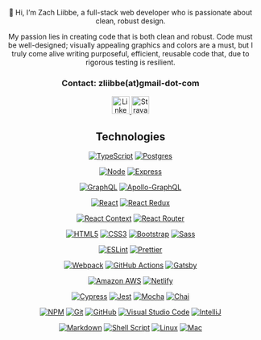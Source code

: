 <!-- <p align="center">
  <img position="center" src="https://github.com/zliibbe.png" alt="Zach"
  width="150" height="auto" />
 </p> -->

<p align="center">
👋 Hi, I’m Zach Liibbe, a full-stack web developer who is passionate about clean, robust design. 
</p>
<div align="center">

<p align="center"> 

My passion lies in creating code that is both clean and robust. Code must be well-designed; visually appealing graphics and colors are a must, but I truly come alive writing purposeful, efficient, reusable code that, due to rigorous testing is resilient.</p>

  <div>
    <h3>Contact: zliibbe(at)gmail-dot-com</h3> 
    <a href="https://www.linkedin.com/in/zachliibbe/">
    <img height="35" src="https://cdn2.iconfinder.com/data/icons/social-icon-3/512/social_style_3_in-306.png"b alt="LinkedIn badge"/>
</a>
    </a>  
    <a href="https://www.strava.com/athletes/2161990">
   <img height="35" src="https://cdn4.iconfinder.com/data/icons/logos-and-brands/512/323_Strava_logo-512.png" alt="Strava Badge"/>
    </a>
  </div>

<p display='flex'; justify-content='center'>
  <h2 align='center'>Technologies</h2>
  <p align='center'>

  <a href="https://www.typescriptlang.org/" target="_blank" rel="noopener noreferrer">![TypeScript](https://img.shields.io/badge/typescript-2978A0.svg?style=for-the-badge&logo=typescript&logoColor=white)</a> <a href="https://www.postgresql.org/" target="_blank" rel="noopener noreferrer">![Postgres](https://img.shields.io/badge/postgres-2978A0.svg?style=for-the-badge&logo=postgresql&logoColor=white)
  </a> 

<a href="https://nodejs.org/en" target="_blank" rel="noopener noreferrer">![Node](https://img.shields.io/badge/Node.js-315659?style=for-the-badge&logo=node.js&logoColor=white)</a> <a href="https://expressjs.com/" target="_blank" rel="noopener noreferrer">![Express](https://img.shields.io/badge/express-315659.svg?style=for-the-badge&logo=express&logoColor=%white)</a>

<a href="https://graphql.org/" target="_blank" rel="noopener noreferrer">![GraphQL](https://img.shields.io/badge/-GraphQL-F9C846?style=for-the-badge&logo=graphql&logoColor=253031)</a> <a href="https://www.apollographql.com/" target="_blank" rel="noopener noreferrer">![Apollo-GraphQL](https://img.shields.io/badge/-ApolloGraphQL-F9C846?style=for-the-badge&logo=apollo-graphql&logoColor=253031)</a>

<a href="https://react.dev/" target="_blank" rel="noopener noreferrer">![React](https://img.shields.io/badge/react-545863.svg?style=for-the-badge&logo=react&logoColor=%2361DAFB)</a> <a href="https://react-redux.js.org/" target="_blank" rel="noopener noreferrer">![React Redux](https://img.shields.io/badge/Redux-545863?style=for-the-badge&logo=redux&logoColor=%2361DAFB)</a>

<a href="https://legacy.reactjs.org/docs/context.html" target="_blank" rel="noopener noreferrer">![React Context](https://img.shields.io/badge/react_context-545863.svg?style=for-the-badge&logo=react&logoColor=%2361DAFB)</a> <a href="https://reactrouter.com/en/main" target="_blank" rel="noopener noreferrer">![React Router](https://img.shields.io/badge/React_Router-545863?style=for-the-badge&logo=react-router&logoColor=%2361DAFB)</a>

<a href="https://graphql.org/" target="_blank" rel="noopener noreferrer">![HTML5](https://img.shields.io/badge/html5-%23E5E5E5.svg?style=for-the-badge&logo=html5&logoColor=315659)</a> <a href="https://graphql.org/" target="_blank" rel="noopener noreferrer">![CSS3](https://img.shields.io/badge/css3-%23E5E5E5.svg?style=for-the-badge&logo=css3&logoColor=315659)</a> <a href="https://graphql.org/" target="_blank" rel="noopener noreferrer">![Bootstrap](https://img.shields.io/badge/bootstrap-%23E5E5E5.svg?style=for-the-badge&logo=bootstrap&logoColor=315659)</a> <a href="https://graphql.org/" target="_blank" rel="noopener noreferrer">![Sass](https://img.shields.io/badge/Sass-%23E5E5E5?style=for-the-badge&logo=sass&logoColor=315659)</a>

<a href="https://eslint.org/" target="_blank" rel="noopener noreferrer">![ESLint](https://img.shields.io/badge/eslint-083D77.svg?style=for-the-badge&logo=eslint&logoColor=%2361DAFB)</a> <a href="https://prettier.io/" target="_blank" rel="noopener noreferrer">![Prettier](https://img.shields.io/badge/prettier-083D77.svg?style=for-the-badge&logo=prettier&logoColor=%2361DAFB)</a>

<a href="https://webpack.js.org/" target="_blank" rel="noopener noreferrer">![Webpack](https://img.shields.io/badge/webpack-C6E0FF.svg?style=for-the-badge&logo=webpack&logoColor=253031)</a>
<a href="https://docs.github.com/en/actions" target="_blank" rel="noopener noreferrer">![GitHub Actions](https://img.shields.io/badge/github%20actions-C6E0FF.svg?style=for-the-badge&logo=githubactions&logoColor=253031)</a>
<a href="https://www.gatsbyjs.com/" target="_blank" rel="noopener noreferrer">![Gatsby](https://img.shields.io/badge/Gatsby-C6E0FF.svg?style=for-the-badge&logo=gatsby&logoColor=253031)</a> 
 
 <a href="https://aws.amazon.com/" target="_blank" rel="noopener noreferrer">![Amazon AWS](https://img.shields.io/badge/Amazon_AWS-C6E0FF?style=for-the-badge&logo=amazon-aws&logoColor=253031)</a> <a href="https://www.netlify.com/" target="_blank" rel="noopener noreferrer">![Netlify](https://img.shields.io/badge/Netlify-C6E0FF?style=for-the-badge&logo=netlify&logoColor=253031)</a>

<a href="https://www.cypress.io/" target="_blank" rel="noopener noreferrer">![Cypress](https://img.shields.io/badge/-cypress-FF9B71?style=for-the-badge&logo=cypress&logoColor=315659)</a> <a href="https://jestjs.io/" target="_blank" rel="noopener noreferrer">![Jest](https://img.shields.io/badge/-jest-FF9B71?style=for-the-badge&logo=jest&logoColor=315659)</a>
<a href="https://mochajs.org/" target="_blank" rel="noopener noreferrer">![Mocha](https://img.shields.io/badge/-mocha-FF9B71?style=for-the-badge&logo=mocha&logoColor=315659)</a> 
<a href="https://www.chaijs.com/" target="_blank" rel="noopener noreferrer">![Chai](https://img.shields.io/badge/chai-FF9B71?style=for-the-badge&logo=chai&logoColor=315659)</a>

<a href="https://www.npmjs.com/" target="_blank" rel="noopener noreferrer">![NPM](https://img.shields.io/badge/NPM-253031.svg?style=for-the-badge&logo=npm&logoColor=white)</a>
<a href="https://git-scm.com/" target="_blank" rel="noopener noreferrer">![Git](https://img.shields.io/badge/git-253031.svg?style=for-the-badge&logo=git&logoColor=white)</a>
<a href="https://github.com/" target="_blank" rel="noopener noreferrer">![GitHub](https://img.shields.io/badge/github-253031.svg?style=for-the-badge&logo=github&logoColor=white)</a>
<a href="https://code.visualstudio.com/" target="_blank" rel="noopener noreferrer">![Visual Studio Code](https://img.shields.io/badge/Visual%20Studio-253031.svg?style=for-the-badge&logo=visual-studio&logoColor=white)</a> <a href="https://www.jetbrains.com/idea/" target="_blank" rel="noopener noreferrer">![IntelliJ](https://img.shields.io/badge/IntelliJIDEA-253031.svg?style=for-the-badge&logo=intellij-idea&logoColor=white)</a>

 <a href="https://www.markdownguide.org/" target="_blank" rel="noopener noreferrer">![Markdown](https://img.shields.io/badge/Markdown-253031?style=for-the-badge&logo=markdown&logoColor=white)</a> <a href="https://www.geeksforgeeks.org/introduction-linux-shell-shell-scripting/" target="_blank" rel="noopener noreferrer">![Shell Script](https://img.shields.io/badge/shell_script-253031.svg?style=for-the-badge&logo=gnu-bash&logoColor=white)</a> <a href="https://www.linux.org/" target="_blank" rel="noopener noreferrer">![Linux](https://img.shields.io/badge/Linux-253031?style=for-the-badge&logo=linux&logoColor=white)</a> <a href="https://en.wikipedia.org/wiki/MacOS" target="_blank" rel="noopener noreferrer">![Mac](https://img.shields.io/badge/mac%20os-253031?style=for-the-badge&logo=apple&logoColor=white)</a>

<!---
zliibbe/zliibbe is a ✨ special ✨ repository because its `README.md` (this file) appears on your GitHub profile.
You can click the Preview link to take a look at your changes.
--->

